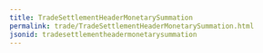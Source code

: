 ```yaml
---
title: TradeSettlementHeaderMonetarySummation
permalink: trade/TradeSettlementHeaderMonetarySummation.html
jsonid: tradesettlementheadermonetarysummation
---
```

